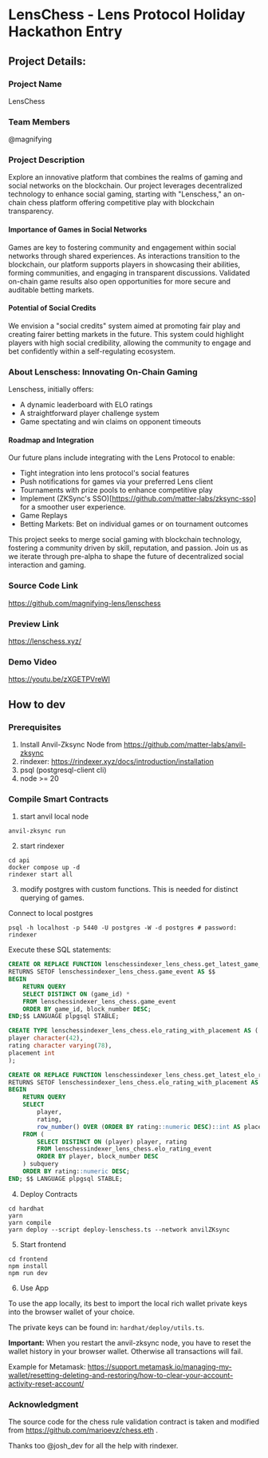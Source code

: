 # LensChess - Lens Protocol Holiday Hackathon Entry

## Project Details:

### Project Name

LensChess

### Team Members

@magnifying

### Project Description

Explore an innovative platform that combines the realms of gaming and social networks on the blockchain. Our project leverages decentralized technology to enhance social gaming, starting with "Lenschess," an on-chain chess platform offering competitive play with blockchain transparency.

#### Importance of Games in Social Networks

Games are key to fostering community and engagement within social networks through shared experiences. As interactions transition to the blockchain, our platform supports players in showcasing their abilities, forming communities, and engaging in transparent discussions. Validated on-chain game results also open opportunities for more secure and auditable betting markets.

#### Potential of Social Credits

We envision a "social credits" system aimed at promoting fair play and creating fairer betting markets in the future. This system could highlight players with high social credibility, allowing the community to engage and bet confidently within a self-regulating ecosystem.

### About Lenschess: Innovating On-Chain Gaming

Lenschess, initially offers:

- A dynamic leaderboard with ELO ratings
- A straightforward player challenge system
- Game spectating and win claims on opponent timeouts

#### Roadmap and Integration

Our future plans include integrating with the Lens Protocol to enable:

- Tight integration into lens protocol's social features
- Push notifications for games via your preferred Lens client
- Tournaments with prize pools to enhance competitive play
- Implement (ZKSync's SSO)[https://github.com/matter-labs/zksync-sso] for a smoother user experience.
- Game Replays
- Betting Markets: Bet on individual games or on tournament outcomes

This project seeks to merge social gaming with blockchain technology, fostering a community driven by skill, reputation, and passion. Join us as we iterate through pre-alpha to shape the future of decentralized social interaction and gaming.

### Source Code Link

https://github.com/magnifying-lens/lenschess

### Preview Link

https://lenschess.xyz/

### Demo Video

https://youtu.be/zXGETPVreWI

## How to dev

### Prerequisites

1. Install Anvil-Zksync Node from https://github.com/matter-labs/anvil-zksync
2. rindexer: https://rindexer.xyz/docs/introduction/installation
3. psql (postgresql-client cli)
4. node >= 20

### Compile Smart Contracts

1. start anvil local node

```shell
anvil-zksync run
```

2. start rindexer

```shell
cd api
docker compose up -d
rindexer start all
```

3. modify postgres with custom functions. This is needed for distinct querying of games.

Connect to local postgres

```shell
psql -h localhost -p 5440 -U postgres -W -d postgres # password: rindexer
```

Execute these SQL statements:

```sql
CREATE OR REPLACE FUNCTION lenschessindexer_lens_chess.get_latest_game_events()
RETURNS SETOF lenschessindexer_lens_chess.game_event AS $$
BEGIN
    RETURN QUERY
    SELECT DISTINCT ON (game_id) *
    FROM lenschessindexer_lens_chess.game_event
    ORDER BY game_id, block_number DESC;
END;$$ LANGUAGE plpgsql STABLE;

CREATE TYPE lenschessindexer_lens_chess.elo_rating_with_placement AS (
player character(42),
rating character varying(78),
placement int
);

CREATE OR REPLACE FUNCTION lenschessindexer_lens_chess.get_latest_elo_ratings_with_placement()
RETURNS SETOF lenschessindexer_lens_chess.elo_rating_with_placement AS $$
BEGIN
    RETURN QUERY
    SELECT
        player,
        rating,
  		row_number() OVER (ORDER BY rating::numeric DESC)::int AS placement
    FROM (
        SELECT DISTINCT ON (player) player, rating
        FROM lenschessindexer_lens_chess.elo_rating_event
        ORDER BY player, block_number DESC
    ) subquery
    ORDER BY rating::numeric DESC;
END; $$ LANGUAGE plpgsql STABLE;
```

4. Deploy Contracts

```shell
cd hardhat
yarn
yarn compile
yarn deploy --script deploy-lenschess.ts --network anvilZKsync
```

5. Start frontend

```shell
cd frontend
npm install
npm run dev
```

6. Use App

To use the app locally, its best to import the local rich wallet private keys into the browser wallet of your choice.

The private keys can be found in: `hardhat/deploy/utils.ts`.

**Important:** When you restart the anvil-zksync node, you have to reset the wallet history in your browser wallet. Otherwise all transactions will fail.

Example for Metamask: https://support.metamask.io/managing-my-wallet/resetting-deleting-and-restoring/how-to-clear-your-account-activity-reset-account/

### Acknowledgment

The source code for the chess rule validation contract is taken and modified from https://github.com/marioevz/chess.eth .

Thanks too @josh_dev for all the help with rindexer.
